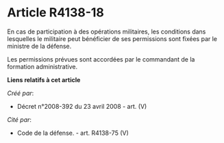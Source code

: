 # Article R4138-18

En cas de participation à des opérations militaires, les conditions dans lesquelles le militaire peut bénéficier de ses
permissions sont fixées par le ministre de la défense.

Les permissions prévues sont accordées par le commandant de la formation administrative.

**Liens relatifs à cet article**

_Créé par_:

  - Décret n°2008-392 du 23 avril 2008 - art. (V)

_Cité par_:

  - Code de la défense. - art. R4138-75 (V)
